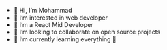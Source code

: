 - 👋 Hi, I’m Mohammad
- 👀 I’m interested in web developer
- 🌱 I’m a React Mid Developer
- 👯 I’m looking to collaborate on open source projects
- 🌱 I’m currently learning everything 🤣

<!---
MohammadGlp/MohammadGlp is a ✨ special ✨ repository because its `README.md` (this file) appears on your GitHub profile.
You can click the Preview link to take a look at your changes.
--->
